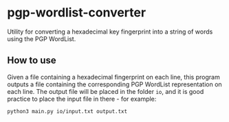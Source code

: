 # pgp-wordlist-converter
Utility for converting a hexadecimal key fingerprint into a string of words using the PGP WordList.

## How to use
Given a file containing a hexadecimal fingerprint on each line, this program outputs a file containing the corresponding PGP WordList representation on each line. The output file will be placed in the folder `io`, and it is good practice to place the input file in there - for example:

```
python3 main.py io/input.txt output.txt
```
